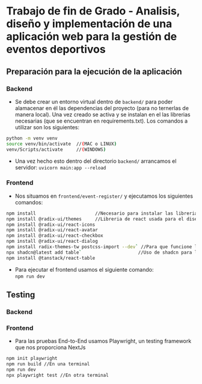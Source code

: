 # Trabajo de fin de Grado - Analisis, diseño y implementación de una aplicación web para la gestión de eventos deportivos
## Preparación para la ejecución de la aplicación
### Backend
- Se debe crear un entorno virtual dentro de `backend/` para poder alamacenar en él las dependencias del proyecto (para no ternerlas de manera local). Una vez creado se activa y se instalan en el las librerias necesarias (que se encuentran en requirements.txt). Los comandos a utilizar son los siguientes:  
```bash
python -m venv venv  
source venv/bin/activate  //(MAC o LINUX)  
venv/Scripts/activate     //(WINDOWS)  
```
- Una vez hecho esto dentro del directorio `backend/` arrancamos el servidor: `uvicorn main:app --reload`  
### Frontend
- Nos situamos en `frontend/event-register/` y ejecutamos los siguientes comandos:  

```bash
npm install                      //Necesario para instalar las librerias basicas de NextJS**  
npm install @radix-ui/themes     //Libreria de react usada para el diseño de la ui**   
npm install @radix-ui/react-icons  
npm install @radix-ui/react-avatar   
npm install @radix-ui/react-checkbox  
npm install @radix-ui/react-dialog  
npm install radix-themes-tw postcss-import --dev` //Para que funcione la configuracion del Tailwind**   
npx shadcn@latest add table`                     //Uso de shadcn para la creacion de las tablas**  
npm install @tanstack/react-table   
```
- Para ejecutar el frontend usamos el siguiente comando:  
`npm run dev`

## Testing
### Backend
### Frontend
- Para las pruebas End-to-End usamos Playwright, un testing framework que nos proporciona NextJs
```bash
npm init playwright   
npm run build //En una terminal    
npm run dev    
npx playwright test //En otra terminal     
```
